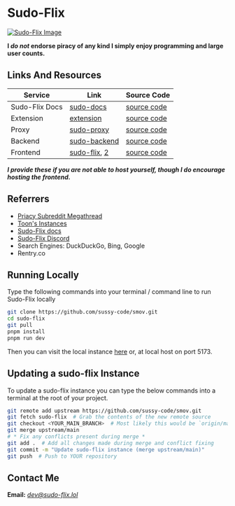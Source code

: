 # Sudo-Flix
[![Sudo-Flix Image](.github/Sudo-Flix.png)](https://docs.sudo-flix.lol)  

**I *do not* endorse piracy of any kind I simply enjoy programming and large user counts.**

## Links And Resources
| Service        | Link                                                             | Source Code                                              |
|----------------|------------------------------------------------------------------|----------------------------------------------------------|
| Sudo-Flix Docs | [sudo-docs](https://sussy-code.github.io/docs)                   | [source code](https://github.com/sussy-code/docs)        |
| Extension      | [extension](https://sussy-code.github.io/docs/extension)         | [source code](https://github.com/sussy-code/browser-ext) |
| Proxy          | [sudo-proxy](https://sudo-proxy.up.railway.app)                  | [source code](https://github.com/sussy-code/sudo-proxy)  |             
| Backend        | [sudo-backend](https://backend.sudo-flix.lol)                    | [source code](https://github.com/sussy-code/backend)     |
| Frontend       | [sudo-flix](https://sudo-flix.lol), [2](https://flix.kanded.xyz) | [source code](https://github.com/sussy-code/smov)        |

***I provide these if you are not able to host yourself, though I do encourage hosting the frontend.***


## Referrers
- [Priacy Subreddit Megathread](https://www.reddit.com/r/Piracy/s/iymSloEpXn)
- [Toon's Instances](https://erynith.github.io/movie-web-instances)
- [Sudo-Flix docs](https://sussy-code.github.io/docs)
- [Sudo-Flix Discord](https://discord.gg/r5cYshWM4G)
- Search Engines: DuckDuckGo, Bing, Google
- Rentry.co


## Running Locally
Type the following commands into your terminal / command line to run Sudo-Flix locally
```bash
git clone https://github.com/sussy-code/smov.git
cd sudo-flix
git pull
pnpm install
pnpm run dev
```
Then you can visit the local instance [here](http://localhost:5173) or, at local host on port 5173.


## Updating a sudo-flix Instance
To update a sudo-flix instance you can type the below commands into a terminal at the root of your project.
```bash
git remote add upstream https://github.com/sussy-code/smov.git
git fetch sudo-flix  # Grab the contents of the new remote source
git checkout <YOUR_MAIN_BRANCH>  # Most likely this would be `origin/main`
git merge upstream/main
# * Fix any conflicts present during merge *
git add .  # Add all changes made during merge and conflict fixing
git commit -m "Update sudo-flix instance (merge upstream/main)"
git push  # Push to YOUR repository
```


## Contact Me
**Email:** *[dev@sudo-flix.lol](mailto:dev@sudo-flix.lol)* 
